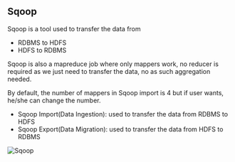 ## Sqoop

Sqoop is a tool used to transfer the data from 
* RDBMS to HDFS
* HDFS to RDBMS

Sqoop is also a mapreduce job where only mappers work, no reducer is required as we just need to transfer the data, no as such aggregation needed.

By default, the number of mappers in Sqoop import is 4 but if user wants, he/she can change the number.
* Sqoop Import(Data Ingestion): used to transfer the data from RDBMS to HDFS
* Sqoop Export(Data Migration): used to transfer the data from HDFS to RDBMS

![Sqoop](https://user-images.githubusercontent.com/29665085/202442597-67af3183-0746-40c3-af39-ce9e2b8807fe.png)
